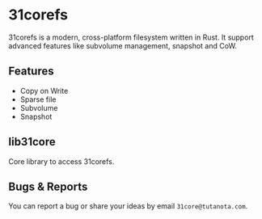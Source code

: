 # 31corefs

31corefs is a modern, cross-platform filesystem written in Rust. It support advanced features like subvolume management, snapshot and CoW.

## Features

* Copy on Write
* Sparse file
* Subvolume
* Snapshot

## lib31core

Core library to access 31corefs.

## Bugs & Reports

You can report a bug or share your ideas by email `31core@tutanota.com`.

